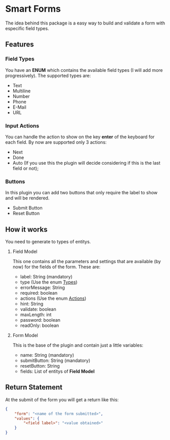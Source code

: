 # Smart Forms

The idea behind this package is a easy way to build and validate a form with especific field types.

## Features

### Field Types

You have an **ENUM** which contains the available field types (I will add more progressively). The supported types are:

- Text
- Multiline
- Number
- Phone
- E-Mail
- URL

### Input Actions

You can handle the action to show on the key **enter** of the keyboard for each field. By now are supported only 3 actions:

- Next
- Done
- Auto (If you use this the plugin will decide considering if this is the last field or not);

### Buttons

In this plugin you can add two buttons that only require the label to show and will be rendered.

- Submit Button
- Reset Button

## How it works

You need to generate to types of entitys.

1. Field Model

    This one contains all the parameters and settings that are available (by now) for the fields of the form. These are:

    - label: String (mandatory)
    - type (Use the enum [Types](lib/utils/enums.dart))
    - errorMessage: String
    - required: boolean
    - actions (Use the enum [Actions](lib/utils/enums.dart))
    - hint: String
    - validate: boolean
    - maxLength: int
    - password: boolean
    - readOnly: boolean

2. Form Model

    This is the base of the plugin and contain just a little variables:

    - name: String (mandatory)
    - submitButton: String (mandatory)
    - resetButton: String
    - fields: List of entitys of **Field Model**

## Return Statement

At the submit of the form you will get a return like this:

```json
{
    "form": "<name of the form submitted>",
    "values": {
        "<field label>": "<value obtained>"
    }
}
```